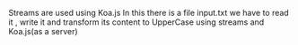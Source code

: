 Streams are used using Koa.js
In this there is a file input.txt we have to read it , write it and transform its content to UpperCase using streams and Koa.js(as a server)

